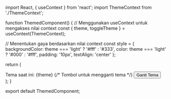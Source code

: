 import React, { useContext } from 'react';
import ThemeContext from './ThemeContext';

function ThemedComponent() {
  // Menggunakan useContext untuk mengakses nilai context
  const { theme, toggleTheme } = useContext(ThemeContext);

  // Menentukan gaya berdasarkan nilai context
  const style = {
    backgroundColor: theme === 'light' ? '#fff' : '#333',
    color: theme === 'light' ? '#000' : '#fff',
    padding: '10px',
    textAlign: 'center'
  };

  return (
    <div style={style}>
      Tema saat ini: {theme}
      {/* Tombol untuk mengganti tema */}
      <button onClick={toggleTheme}>Ganti Tema</button>
    </div>
  );
}

export default ThemedComponent;